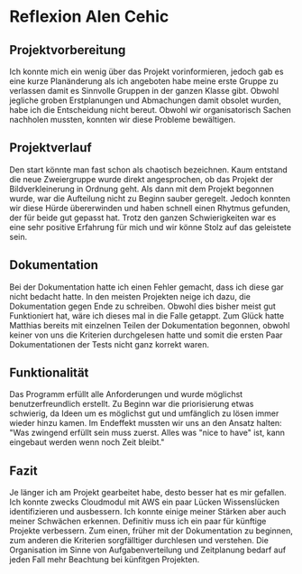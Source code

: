 # Reflexion Alen Cehic
## Projektvorbereitung
Ich konnte mich ein wenig über das Projekt vorinformieren, jedoch gab es eine kurze Planänderung als ich angeboten habe meine erste Gruppe zu verlassen damit es Sinnvolle Gruppen in der ganzen Klasse gibt. Obwohl jegliche groben Erstplanungen und Abmachungen damit obsolet wurden, habe ich die Entscheidung nicht bereut. Obwohl wir organisatorisch Sachen nachholen mussten, konnten wir diese Probleme bewältigen.

## Projektverlauf
Den start könnte man fast schon als chaotisch bezeichnen. Kaum entstand die neue Zweiergruppe wurde direkt angesprochen, ob das Projekt der Bildverkleinerung in Ordnung geht. Als dann mit dem Projekt begonnen wurde, war die Aufteilung nicht zu Beginn sauber geregelt. Jedoch konnten wir diese Hürde übererwinden und haben schnell einen Rhytmus gefunden, der für beide gut gepasst hat. Trotz den ganzen Schwierigkeiten war es eine sehr positive Erfahrung für mich und wir könne Stolz auf das geleistete sein.

## Dokumentation
Bei der Dokumentation hatte ich einen Fehler gemacht, dass ich diese gar nicht bedacht hatte. In den meisten Projekten neige ich dazu, die Dokumentation gegen Ende zu schreiben. Obwohl dies bisher meist gut Funktioniert hat, wäre ich dieses mal in die Falle getappt. Zum Glück hatte Matthias bereits mit einzelnen Teilen der Dokumentation begonnen, obwohl keiner von uns die Kriterien durchgelesen hatte und somit die ersten Paar Dokumentationen der Tests nicht ganz korrekt waren.

## Funktionalität
Das Programm erfüllt alle Anforderungen und wurde möglichst benutzerfreundlich erstellt. Zu Beginn war die priorisierung etwas schwierig, da Ideen um es möglichst gut und umfänglich zu lösen immer wieder hinzu kamen. Im Endeffekt mussten wir uns an den Ansatz halten: "Was zwingend erfüllt sein muss zuerst. Alles was "nice to have" ist, kann eingebaut werden wenn noch Zeit bleibt."

## Fazit
Je länger ich am Projekt gearbeitet habe, desto besser hat es mir gefallen. Ich konnte zwecks Cloudmodul mit AWS ein paar Lücken Wissenslücken identifizieren und ausbessern. Ich konnte einige meiner Stärken aber auch meiner Schwächen erkennen. Definitiv muss ich ein paar für künftige Projekte verbessern. Zum einen, früher mit der Dokumentation zu beginnen, zum anderen die Kriterien sorgfälltiger durchlesen und verstehen. Die Organisation im Sinne von Aufgabenverteilung und Zeitplanung bedarf auf jeden Fall mehr Beachtung bei künfitgen Projekten.